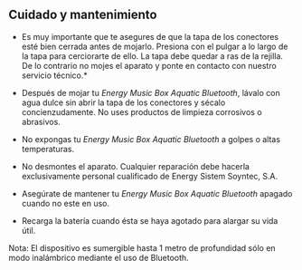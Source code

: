 ## Cuidado y mantenimiento

* Es muy importante que te asegures de que la tapa de los conectores esté bien cerrada antes de mojarlo. Presiona con el pulgar a lo largo de la tapa para cerciorarte de ello. La tapa debe quedar a ras de la rejilla. De lo contrario no mojes el aparato y ponte en contacto con nuestro servicio técnico.*

* Después de mojar tu *Energy Music Box Aquatic Bluetooth*, lávalo con agua dulce sin abrir la tapa de los conectores y sécalo concienzudamente. No uses productos de limpieza corrosivos o abrasivos.

* No expongas tu *Energy Music Box Aquatic Bluetooth* a golpes o altas temperaturas.

* No desmontes el aparato. Cualquier reparación debe hacerla exclusivamente personal cualificado de Energy Sistem Soyntec, S.A.

* Asegúrate de mantener tu *Energy Music Box Aquatic Bluetooth* apagado cuando no este en uso.

* Recarga la baterí­a cuando ésta se haya agotado para alargar su vida útil.

Nota: El dispositivo es sumergible hasta 1 metro de profundidad sólo en modo inalámbrico mediante el uso de Bluetooth.
